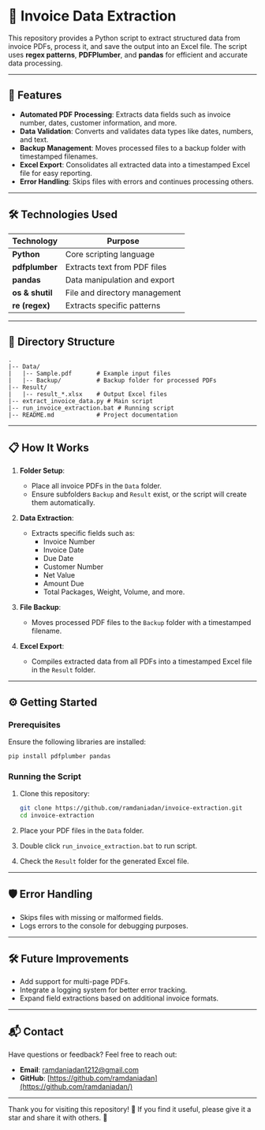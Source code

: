 # 📄 **Invoice Data Extraction**

This repository provides a Python script to extract structured data from invoice PDFs, process it, and save the output into an Excel file. The script uses **regex patterns**, **PDFPlumber**, and **pandas** for efficient and accurate data processing.

---

## 🚀 **Features**

- **Automated PDF Processing**: Extracts data fields such as invoice number, dates, customer information, and more.
- **Data Validation**: Converts and validates data types like dates, numbers, and text.
- **Backup Management**: Moves processed files to a backup folder with timestamped filenames.
- **Excel Export**: Consolidates all extracted data into a timestamped Excel file for easy reporting.
- **Error Handling**: Skips files with errors and continues processing others.

---

## 🛠️ **Technologies Used**

| Technology      | Purpose                           |
|------------------|-----------------------------------|
| **Python**      | Core scripting language          |
| **pdfplumber**  | Extracts text from PDF files      |
| **pandas**      | Data manipulation and export     |
| **os & shutil** | File and directory management    |
| **re (regex)**  | Extracts specific patterns        |

---

## 📂 **Directory Structure**

```plaintext
.
|-- Data/
|   |-- Sample.pdf       # Example input files
|   |-- Backup/          # Backup folder for processed PDFs
|-- Result/
|   |-- result_*.xlsx    # Output Excel files
|-- extract_invoice_data.py # Main script
|-- run_invoice_extraction.bat # Running script
|-- README.md            # Project documentation
```

---

## 📋 **How It Works**

1. **Folder Setup**:
   - Place all invoice PDFs in the `Data` folder.
   - Ensure subfolders `Backup` and `Result` exist, or the script will create them automatically.

2. **Data Extraction**:
   - Extracts specific fields such as:
     - Invoice Number
     - Invoice Date
     - Due Date
     - Customer Number
     - Net Value
     - Amount Due
     - Total Packages, Weight, Volume, and more.

3. **File Backup**:
   - Moves processed PDF files to the `Backup` folder with a timestamped filename.

4. **Excel Export**:
   - Compiles extracted data from all PDFs into a timestamped Excel file in the `Result` folder.

---

## ⚙️ **Getting Started**

### Prerequisites

Ensure the following libraries are installed:

```bash
pip install pdfplumber pandas
```

### Running the Script

1. Clone this repository:

   ```bash
   git clone https://github.com/ramdaniadan/invoice-extraction.git
   cd invoice-extraction
   ```

2. Place your PDF files in the `Data` folder.

3. Double click `run_invoice_extraction.bat` to run script.

4. Check the `Result` folder for the generated Excel file.

---

## 🛡️ **Error Handling**

- Skips files with missing or malformed fields.
- Logs errors to the console for debugging purposes.

---

## 🛠️ **Future Improvements**

- Add support for multi-page PDFs.
- Integrate a logging system for better error tracking.
- Expand field extractions based on additional invoice formats.

---

## 📬 **Contact**

Have questions or feedback? Feel free to reach out:
- **Email**: ramdaniadan1212@gmail.com
- **GitHub**: [https://github.com/ramdaniadan](https://github.com/ramdaniadan/)

---

Thank you for visiting this repository! 🌟 If you find it useful, please give it a star and share it with others. 🙌
